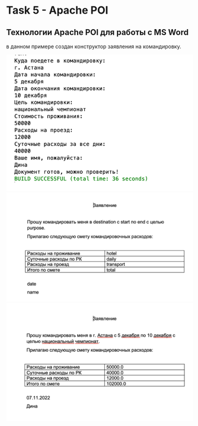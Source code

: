 # Task 5 - Apache POI

## Технологии Apache POI для работы с MS Word

в данном примере создан конструктор заявления на командировку.

![screenshot](screenshot_1.png)
![screenshot](screenshot_2.png)
![screenshot](screenshot_3.png)
